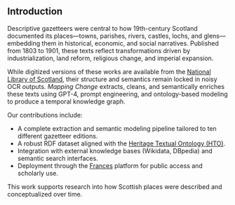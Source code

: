 ## Introduction

Descriptive gazetteers were central to how 19th-century Scotland documented its places—towns, parishes, rivers, castles, lochs, and glens—embedding them in historical, economic, and social narratives. Published from 1803 to 1901, these texts reflect transformations driven by industrialization, land reform, religious change, and imperial expansion.

While digitized versions of these works are available from the [National Library of Scotland](https://data.nls.uk/data/), their structure and semantics remain locked in noisy OCR outputs. *Mapping Change* extracts, cleans, and semantically enriches these texts using GPT-4, prompt engineering, and ontology-based modeling to produce a temporal knowledge graph.

Our contributions include:
- A complete extraction and semantic modeling pipeline tailored to ten different gazetteer editions.
- A robust RDF dataset aligned with the [Heritage Textual Ontology (HTO)](https://w3id.org/hto#InformationResource).
- Integration with external knowledge bases (Wikidata, DBpedia) and semantic search interfaces.
- Deployment through the [Frances](http://www.frances-ai.com) platform for public access and scholarly use.

This work supports research into how Scottish places were described and conceptualized over time.

